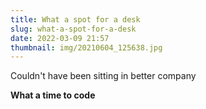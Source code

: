 ```yaml
---
title: What a spot for a desk
slug: what-a-spot-for-a-desk
date: 2022-03-09 21:57
thumbnail: img/20210604_125638.jpg
---
```

Couldn't have been sitting in better company

**What a time to code**